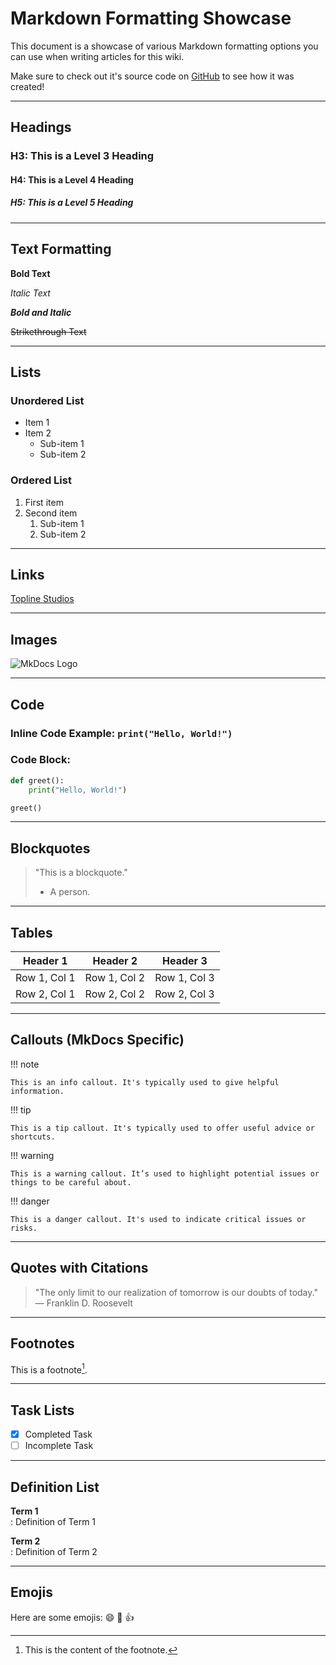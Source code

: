# Markdown Formatting Showcase

This document is a showcase of various Markdown formatting options you can use when writing articles for this wiki.

Make sure to check out it's source code on [GitHub](https://github.com/OctaNebula/mafia-wiki/blob/main/docs/meta/formatting.md?plain=1) to see how it was created!

---

## Headings

### H3: This is a Level 3 Heading
#### H4: This is a Level 4 Heading
##### H5: This is a Level 5 Heading

---

## Text Formatting

**Bold Text**

*Italic Text*

**_Bold and Italic_**

~~Strikethrough Text~~

---

## Lists

### Unordered List
- Item 1
- Item 2
  - Sub-item 1
  - Sub-item 2

### Ordered List
1. First item
2. Second item
   1. Sub-item 1
   2. Sub-item 2

---

## Links

[Topline Studios](https://www.roblox.com/communities/5670504/TOPLINE-STUDIOS-INC#!/about)

---

## Images

![MkDocs Logo](https://mafiawiki.astrofare.xyz/assets/logo.png)

---

## Code

### Inline Code Example: `print("Hello, World!")`

### Code Block:
```python
def greet():
    print("Hello, World!")

greet()
```

---

## Blockquotes

> "This is a blockquote."
>
> - A person.

---

## Tables

| Header 1 | Header 2 | Header 3 |
|----------|----------|----------|
| Row 1, Col 1 | Row 1, Col 2 | Row 1, Col 3 |
| Row 2, Col 1 | Row 2, Col 2 | Row 2, Col 3 |

---

## Callouts (MkDocs Specific)

!!! note

    This is an info callout. It's typically used to give helpful information.

!!! tip

    This is a tip callout. It's typically used to offer useful advice or shortcuts.

!!! warning

    This is a warning callout. It’s used to highlight potential issues or things to be careful about.

!!! danger

    This is a danger callout. It's used to indicate critical issues or risks.

---

## Quotes with Citations

> "The only limit to our realization of tomorrow is our doubts of today."  
> — Franklin D. Roosevelt

---

## Footnotes

This is a footnote[^1].

[^1]: This is the content of the footnote.

---

## Task Lists

- [x] Completed Task
- [ ] Incomplete Task

---

## Definition List

**Term 1**  
: Definition of Term 1

**Term 2**  
: Definition of Term 2

---

## Emojis

Here are some emojis: :smile: :tada: :thumbsup: